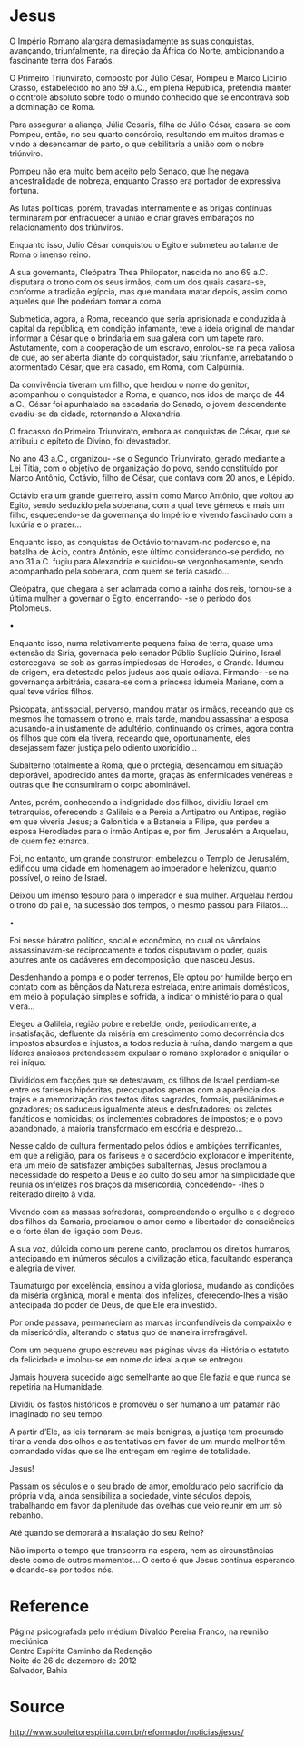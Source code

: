 # Jesus

O Império Romano alargara demasiadamente as suas conquistas, avançando, triunfalmente, na direção da África do Norte, ambicionando a fascinante terra dos Faraós.

O Primeiro Triunvirato, composto por Júlio César, Pompeu e Marco Licínio Crasso, estabelecido no ano 59 a.C., em plena República, pretendia manter o controle absoluto sobre todo o mundo conhecido que se encontrava sob a dominação de Roma.

Para assegurar a aliança, Júlia Cesaris, filha de Júlio César, casara-se com Pompeu, então, no seu quarto consórcio, resultando em muitos dramas e vindo a desencarnar de parto, o que debilitaria a união com o nobre triúnviro.

Pompeu não era muito bem aceito pelo Senado, que lhe negava ancestralidade de nobreza, enquanto Crasso era portador de expressiva fortuna.

As lutas políticas, porém, travadas internamente e as brigas contínuas terminaram por enfraquecer a união e criar graves embaraços no relacionamento dos triúnviros.

Enquanto isso, Júlio César conquistou o Egito e submeteu ao talante de Roma o imenso reino.

A sua governanta, Cleópatra Thea Philopator, nascida no ano 69 a.C. disputara o trono com os seus irmãos, com um dos quais casara-se, conforme a tradição egípcia, mas que mandara matar depois, assim como aqueles que lhe poderiam tomar a coroa.

Submetida, agora, a Roma, receando que seria aprisionada e conduzida à capital da república, em condição infamante, teve a ideia original de mandar informar a César que o brindaria em sua galera com um tapete raro. Astutamente, com a cooperação de um escravo, enrolou-se na peça valiosa de que, ao ser aberta diante do conquistador, saiu triunfante, arrebatando o atormentado César, que era casado, em Roma, com Calpúrnia.

Da convivência tiveram um filho, que herdou o nome do genitor, acompanhou o conquistador a Roma, e quando, nos idos de março de 44 a.C., César foi apunhalado na escadaria do Senado, o jovem descendente evadiu-se da cidade, retornando a Alexandria.

O fracasso do Primeiro Triunvirato, embora as conquistas de César, que se atribuiu o epíteto de Divino, foi devastador.

No ano 43 a.C., organizou- -se o Segundo Triunvirato, gerado mediante a Lei Títia, com o objetivo de organização do povo, sendo constituído por Marco Antônio, Octávio, filho de César, que contava com 20 anos, e Lépido.

Octávio era um grande guerreiro, assim como Marco Antônio, que voltou ao Egito, sendo seduzido pela soberana, com a qual teve gêmeos e mais um filho, esquecendo-se da governança do Império e vivendo fascinado com a luxúria e o prazer…

Enquanto isso, as conquistas de Octávio tornavam-no poderoso e, na batalha de Ácio, contra Antônio, este último considerando-se perdido, no ano 31 a.C. fugiu para Alexandria e suicidou-se vergonhosamente, sendo acompanhado pela soberana, com quem se teria casado…

Cleópatra, que chegara a ser aclamada como a rainha dos reis, tornou-se a última mulher a governar o Egito, encerrando- -se o período dos Ptolomeus.

•

Enquanto isso, numa relativamente pequena faixa de terra, quase uma extensão da Síria, governada pelo senador Públio Suplício Quirino, Israel estorcegava-se sob as garras impiedosas de Herodes, o Grande. Idumeu de origem, era detestado pelos judeus aos quais odiava. Firmando- -se na governança arbitrária, casara-se com a princesa idumeia Mariane, com a qual teve vários filhos.

Psicopata, antissocial, perverso, mandou matar os irmãos, receando que os mesmos lhe tomassem o trono e, mais tarde, mandou assassinar a esposa, acusando-a injustamente de adultério, continuando os crimes, agora contra os filhos que com ela tivera, receando que, oportunamente, eles desejassem fazer justiça pelo odiento uxoricídio…

Subalterno totalmente a Roma, que o protegia, desencarnou em situação deplorável, apodrecido antes da morte, graças às enfermidades venéreas e outras que lhe consumiram o corpo abominável.

Antes, porém, conhecendo a indignidade dos filhos, dividiu Israel em tetrarquias, oferecendo a Galileia e a Pereia a Antipatro ou Antipas, região em que viveria Jesus; a Galonítida e a Bataneia a Filipe, que perdeu a esposa Herodíades para o irmão Antipas e, por fim, Jerusalém a Arquelau, de quem fez etnarca.

Foi, no entanto, um grande construtor: embelezou o Templo de Jerusalém, edificou uma cidade em homenagem ao imperador e helenizou, quanto possível, o reino de Israel.

Deixou um imenso tesouro para o imperador e sua mulher. Arquelau herdou o trono do pai e, na sucessão dos tempos, o mesmo passou para Pilatos…

•

Foi nesse báratro político, social e econômico, no qual os vândalos assassinavam-se reciprocamente e todos disputavam o poder, quais abutres ante os cadáveres em decomposição, que nasceu Jesus.

Desdenhando a pompa e o poder terrenos, Ele optou por humilde berço em contato com as bênçãos da Natureza estrelada, entre animais domésticos, em meio à população simples e sofrida, a indicar o ministério para o qual viera…

Elegeu a Galileia, região pobre e rebelde, onde, periodicamente, a insatisfação, defluente da miséria em crescimento como decorrência dos impostos absurdos e injustos, a todos reduzia à ruína, dando margem a que líderes ansiosos pretendessem expulsar o romano explorador e aniquilar o rei iníquo.

Divididos em facções que se detestavam, os filhos de Israel perdiam-se entre os fariseus hipócritas, preocupados apenas com a aparência dos trajes e a memorização dos textos ditos sagrados, formais, pusilânimes e gozadores; os saduceus igualmente ateus e desfrutadores; os zelotes fanáticos e homicidas; os inclementes cobradores de impostos; e o povo abandonado, a maioria transformado em escória e desprezo…

Nesse caldo de cultura fermentado pelos ódios e ambições terrificantes, em que a religião, para os fariseus e o sacerdócio explorador e impenitente, era um meio de satisfazer ambições subalternas, Jesus proclamou a necessidade do respeito a Deus e ao culto do seu amor na simplicidade que reunia os infelizes nos braços da misericórdia, concedendo- -lhes o reiterado direito à vida.

Vivendo com as massas sofredoras, compreendendo o orgulho e o degredo dos filhos da Samaria, proclamou o amor como o libertador de consciências e o forte élan de ligação com Deus.

A sua voz, dúlcida como um perene canto, proclamou os direitos humanos, antecipando em inúmeros séculos a civilização ética, facultando esperança e alegria de viver.

Taumaturgo por excelência, ensinou a vida gloriosa, mudando as condições da miséria orgânica, moral e mental dos infelizes, oferecendo-lhes a visão antecipada do poder de Deus, de que Ele era investido.

Por onde passava, permaneciam as marcas inconfundíveis da compaixão e da misericórdia, alterando o status quo de maneira irrefragável.

Com um pequeno grupo escreveu nas páginas vivas da História o estatuto da felicidade e imolou-se em nome do ideal a que se entregou.

Jamais houvera sucedido algo semelhante ao que Ele fazia e que nunca se repetiria na Humanidade.

Dividiu os fastos históricos e promoveu o ser humano a um patamar não imaginado no seu tempo.

A partir d’Ele, as leis tornaram-se mais benignas, a justiça tem procurado tirar a venda dos olhos e as tentativas em favor de um mundo melhor têm comandado vidas que se lhe entregam em regime de totalidade.

Jesus!

Passam os séculos e o seu brado de amor, emoldurado pelo sacrifício da própria vida, ainda sensibiliza a sociedade, vinte séculos depois, trabalhando em favor da plenitude das ovelhas que veio reunir em um só rebanho.

Até quando se demorará a instalação do seu Reino?

Não importa o tempo que transcorra na espera, nem as circunstâncias deste como de outros momentos… O certo é que Jesus continua esperando e doando-se por todos nós.

# Reference
Página psicografada pelo médium Divaldo Pereira Franco, na reunião mediúnica   
Centro Espírita Caminho da Redenção  
Noite de 26 de dezembro de 2012  
Salvador, Bahia     

# Source
http://www.souleitorespirita.com.br/reformador/noticias/jesus/
